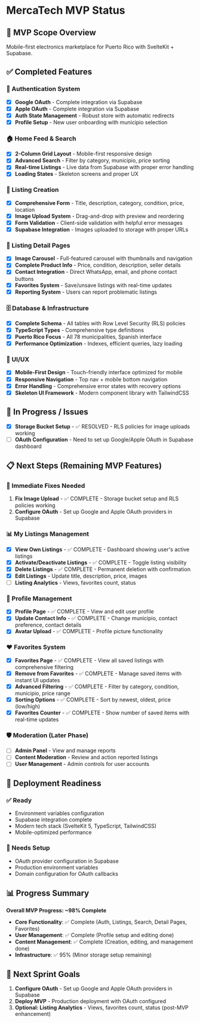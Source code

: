 # MercaTech MVP Status

## 🎯 MVP Scope Overview
Mobile-first electronics marketplace for Puerto Rico with SvelteKit + Supabase.

## ✅ Completed Features

### 🔐 Authentication System
- [x] **Google OAuth** - Complete integration via Supabase
- [x] **Apple OAuth** - Complete integration via Supabase  
- [x] **Auth State Management** - Robust store with automatic redirects
- [x] **Profile Setup** - New user onboarding with municipio selection

### 🏠 Home Feed & Search
- [x] **2-Column Grid Layout** - Mobile-first responsive design
- [x] **Advanced Search** - Filter by category, municipio, price sorting
- [x] **Real-time Listings** - Live data from Supabase with proper error handling
- [x] **Loading States** - Skeleton screens and proper UX

### 📝 Listing Creation
- [x] **Comprehensive Form** - Title, description, category, condition, price, location
- [x] **Image Upload System** - Drag-and-drop with preview and reordering
- [x] **Form Validation** - Client-side validation with helpful error messages
- [x] **Supabase Integration** - Images uploaded to storage with proper URLs

### 📱 Listing Detail Pages
- [x] **Image Carousel** - Full-featured carousel with thumbnails and navigation
- [x] **Complete Product Info** - Price, condition, description, seller details
- [x] **Contact Integration** - Direct WhatsApp, email, and phone contact buttons
- [x] **Favorites System** - Save/unsave listings with real-time updates
- [x] **Reporting System** - Users can report problematic listings

### 🗄️ Database & Infrastructure
- [x] **Complete Schema** - All tables with Row Level Security (RLS) policies
- [x] **TypeScript Types** - Comprehensive type definitions
- [x] **Puerto Rico Focus** - All 78 municipalities, Spanish interface
- [x] **Performance Optimization** - Indexes, efficient queries, lazy loading

### 🎨 UI/UX
- [x] **Mobile-First Design** - Touch-friendly interface optimized for mobile
- [x] **Responsive Navigation** - Top nav + mobile bottom navigation
- [x] **Error Handling** - Comprehensive error states with recovery options
- [x] **Skeleton UI Framework** - Modern component library with TailwindCSS

## 🚧 In Progress / Issues
- [x] **Storage Bucket Setup** - ✅ RESOLVED - RLS policies for image uploads working
- [ ] **OAuth Configuration** - Need to set up Google/Apple OAuth in Supabase dashboard

## 📋 Next Steps (Remaining MVP Features)

### 🔧 Immediate Fixes Needed
1. **Fix Image Upload** - ✅ COMPLETE - Storage bucket setup and RLS policies working
2. **Configure OAuth** - Set up Google and Apple OAuth providers in Supabase

### 📊 My Listings Management
- [x] **View Own Listings** - ✅ COMPLETE - Dashboard showing user's active listings
- [x] **Activate/Deactivate Listings** - ✅ COMPLETE - Toggle listing visibility
- [x] **Delete Listings** - ✅ COMPLETE - Permanent deletion with confirmation
- [x] **Edit Listings** - Update title, description, price, images
- [ ] **Listing Analytics** - Views, favorites count, status

### 👤 Profile Management
- [x] **Profile Page** - ✅ COMPLETE - View and edit user profile
- [x] **Update Contact Info** - ✅ COMPLETE - Change municipio, contact preference, contact details
- [x] **Avatar Upload** - ✅ COMPLETE - Profile picture functionality

### ❤️ Favorites System
- [x] **Favorites Page** - ✅ COMPLETE - View all saved listings with comprehensive filtering
- [x] **Remove from Favorites** - ✅ COMPLETE - Manage saved items with instant UI updates
- [x] **Advanced Filtering** - ✅ COMPLETE - Filter by category, condition, municipio, price range
- [x] **Sorting Options** - ✅ COMPLETE - Sort by newest, oldest, price (low/high)
- [x] **Favorites Counter** - ✅ COMPLETE - Show number of saved items with real-time updates

### 🛡️ Moderation (Later Phase)
- [ ] **Admin Panel** - View and manage reports
- [ ] **Content Moderation** - Review and action reported listings
- [ ] **User Management** - Admin controls for user accounts

## 🚀 Deployment Readiness

### ✅ Ready
- Environment variables configuration
- Supabase integration complete
- Modern tech stack (SvelteKit 5, TypeScript, TailwindCSS)
- Mobile-optimized performance

### 🔧 Needs Setup
- OAuth provider configuration in Supabase
- Production environment variables
- Domain configuration for OAuth callbacks

## 📊 Progress Summary

**Overall MVP Progress: ~98% Complete**

- **Core Functionality**: ✅ Complete (Auth, Listings, Search, Detail Pages, Favorites)
- **User Management**: ✅ Complete (Profile setup and editing done)
- **Content Management**: ✅ Complete (Creation, editing, and management done)
- **Infrastructure**: ✅ 95% (Minor storage setup remaining)

## 🎯 Next Sprint Goals

1. **Configure OAuth** - Set up Google and Apple OAuth providers in Supabase
2. **Deploy MVP** - Production deployment with OAuth configured
3. **Optional: Listing Analytics** - Views, favorites count, status (post-MVP enhancement)